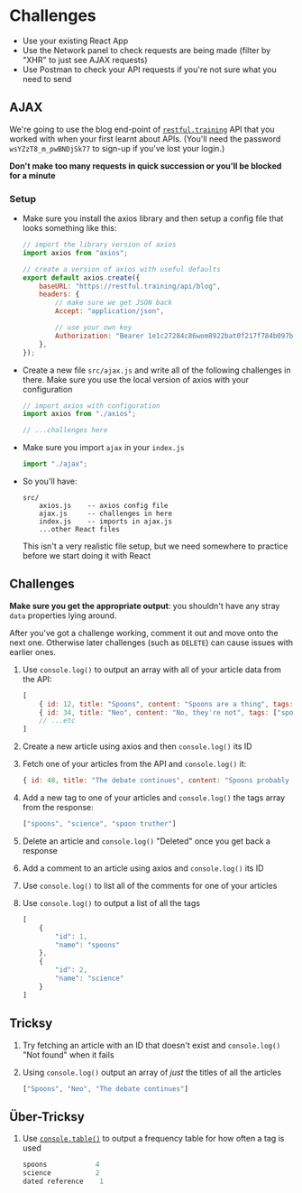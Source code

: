 # Challenges

- Use your existing React App
- Use the Network panel to check requests are being made (filter by "XHR" to just see AJAX requests)
- Use Postman to check your API requests if you're not sure what you need to send

## AJAX

We're going to use the blog end-point of [`restful.training`](https://github.com/develop-me/restful.training#restfultraining) API that you worked with when your first learnt about APIs. (You'll need the password `wsYZzT8_m_pwBNDjSk77` to sign-up if you've lost your login.)

**Don't make too many requests in quick succession or you'll be blocked for a minute**

### Setup

- Make sure you install the axios library and then setup a config file that looks something like this:

    ```javascript
    // import the library version of axios
    import axios from "axios";

    // create a version of axios with useful defaults
    export default axios.create({
        baseURL: "https://restful.training/api/blog",
        headers: {
            // make sure we get JSON back
            Accept: "application/json",

            // use your own key
            Authorization: "Bearer 1e1c27284c86wom8922bat0f217f784b097b513",
        },
    });
    ```

- Create a new file `src/ajax.js` and write all of the following challenges in there. Make sure you use the local version of axios with your configuration

    ```js
    // import axios with configuration
    import axios from "./axios";

    // ...challenges here
    ```

- Make sure you import `ajax` in your `index.js`

    ```js
    import "./ajax";
    ```

- So you'll have:

    ```
    src/
        axios.js    -- axios config file
        ajax.js     -- challenges in here
        index.js    -- imports in ajax.js
        ...other React files
    ```

    This isn't a very realistic file setup, but we need somewhere to practice before we start doing it with React

## Challenges

**Make sure you get the appropriate output**: you shouldn't have any stray `data` properties lying around.

After you've got a challenge working, comment it out and move onto the next one. Otherwise later challenges (such as `DELETE`) can cause issues with earlier ones.

1) Use `console.log()` to output an array with all of your article data from the API:

    ```js
    [
        { id: 12, title: "Spoons", content: "Spoons are a thing", tags: ["spoons", "blah"] },
        { id: 34, title: "Neo", content: "No, they're not", tags: ["spoons", "dated reference"] },
        // ...etc
    ]
    ```

2) Create a new article using axios and then `console.log()` its ID

3) Fetch one of your articles from the API and `console.log()` it:

    ```js
    { id: 48, title: "The debate continues", content: "Spoons probably exist", tags: ["spoons", "science"] },
    ```

4) Add a new tag to one of your articles and `console.log()` the tags array from the response:

    ```js
    ["spoons", "science", "spoon truther"]
    ```

5) Delete an article and `console.log()` "Deleted" once you get back a response

6) Add a comment to an article using axios and `console.log()` its ID

7) Use `console.log()` to list all of the comments for one of your articles

8) Use `console.log()` to output a list of all the tags

    ```js
    [
        {
            "id": 1,
            "name": "spoons"
        },
        {
            "id": 2,
            "name": "science"
        }
    ]
    ```



## Tricksy

1) Try fetching an article with an ID that doesn't exist and `console.log()` "Not found" when it fails

2) Using `console.log()` output an array of *just* the titles of all the articles

    ```js
    ["Spoons", "Neo", "The debate continues"]
    ```

## Über-Tricksy

1) Use [`console.table()`](https://developer.mozilla.org/en-US/docs/Web/API/Console/table) to output a frequency table for how often a tag is used

    ```js
    spoons            4
    science           2
    dated reference    1
    ```
